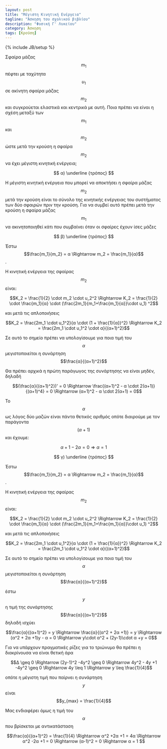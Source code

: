 ```yaml
---
layout: post
title: "Μέγιστη Κινητική Ενέργεια"
tagline: "Άσκηση του σχολικού βιβλίου"
description: "Φυσική Γ' Λυκείου"
category: Άσκηση
tags: [Κρούση]
---
```

{% include JB/setup %}

Σφαίρα μάζας $$m_1$$ πέφτει με ταχύτητα $$υ_1$$ σε ακίνητη σφαίρα μάζας $$m_2$$ και συγκρούεται ελαστικά και 
κεντρικά με αυτή. Ποια πρέπει να είναι η σχέση μεταξύ των $$m_1$$ και $$m_2$$ ώστε μετά την κρούση η σφαίρα 
$$m_2$$ να έχει μέγιστη κινητική ενέργεια;

$$ α) \underline {τρόπος} $$

Η μέγιστη κινητική ενέργεια που μπορεί να αποκτήσει η σφαίρα μάζας $$m_2$$
μετά την κρούση είναι το σύνολο της κινητικής ενέργειας του συστήματος των δύο σφαιρών 
πριν την κρούση. Για να συμβεί αυτό πρέπει μετά την κρούση η σφαίρα μάζας $$m_1$$
να ακινητοποιηθεί κάτι που συμβαίνει όταν οι σφαίρες έχουν ίσες μάζες

$$ β) \underline {τρόπος} $$

Έστω $$\frac{m_1}{m_2} = α \Rightarrow m_2 = \frac{m_1}{α}$$. 

Η κινητική ενέργεια της σφαίρας $$m_2$$ είναι:

$$Κ_2 = \frac{1}{2} \cdot m_2 \cdot υ_2^2 \Rightarrow K_2 = \frac{1}{2} \cdot \frac{m_1}{α} \cdot (\frac{2m_1}{m_1+\frac{m_1}{α}}\cdot υ_1) ^2$$

και μετά τις απλοποιήσεις

$$Κ_2 = \frac{2m_1 \cdot υ_1^2}{α \cdot (1 + \frac{1}{α})^2} \Rightarrow K_2 = \frac{2m_1 \cdot υ_1^2 \cdot α}{(α+1)^2}$$

Σε αυτό το σημείο πρέπει να υπολογίσουμε για ποια τιμή του $$α$$ μεγιστοποιείται η συνάρτηση $$\frac{α}{(α+1)^2}$$

Θα πρέπει αρχικά η πρώτη παράγωγος της συνάρτησης να είναι μηδέν, δηλαδή

$$(\frac{α}{(α+1)^2})' = 0 \Rightarrow \frac{(α+1)^2 - α \cdot 2(α+1)}{(α+1)^4} = 0 \Rightarrow (α+1)^2 - α \cdot 2(α+1) = 0$$

To $$α$$ ως λόγος δύο μαζών είναι πάντα θετικός αριθμός οπότε διαιρούμε με τον παράγοντα $$(α+1)$$ και έχουμε:

$$α+1-2α = 0 \Rightarrow α = 1$$

$$ γ) \underline {τρόπος} $$

Έστω $$\frac{m_1}{m_2} = α \Rightarrow m_2 = \frac{m_1}{α}$$. 

Η κινητική ενέργεια της σφαίρας $$m_2$$ είναι:

$$Κ_2 = \frac{1}{2} \cdot m_2 \cdot υ_2^2 \Rightarrow K_2 = \frac{1}{2} \cdot \frac{m_1}{α} \cdot (\frac{2m_1}{m_1+\frac{m_1}{α}}\cdot υ_1) ^2$$

και μετά τις απλοποιήσεις

$$Κ_2 = \frac{2m_1 \cdot υ_1^2}{α \cdot (1 + \frac{1}{α})^2} \Rightarrow K_2 = \frac{2m_1 \cdot υ_1^2 \cdot α}{(α+1)^2}$$

Σε αυτό το σημείο πρέπει να υπολογίσουμε για ποια τιμή του $$α$$ μεγιστοποιείται η συνάρτηση $$\frac{α}{(α+1)^2}$$

έστω $$y$$ η τιμή της συνάρτησης $$\frac{α}{(α+1)^2}$$ δηλαδή ισχύει 

$$\frac{α}{(α+1)^2} = y \Rightarrow \frac{α}{(α^2 + 2α +1)} = y \Rightarrow (α^2 + 2α +1)y - α = 0 \Rightarrow y\cdot α^2 + (2y-1)\cdot α +y = 0$$

Για να υπάρχουν πραγματικές ρίζες για το τριώνυμο θα πρέπει η διακρίνουσα να είναι θετική άρα

$$Δ \geq 0 \Rightarrow (2y-1)^2 -4y^2 \geq 0 \Rightarrow 4y^2 - 4y +1 -4y^2 \geq 0 \Rightarrow 4y \leq 1 \Rightarrow y \leq \frac{1}{4}$$

οπότε η μέγιστη τιμή που παίρνει η συνάρτηση $$y$$ είναι $$y_{max} = \frac{1}{4}$$

Μας ενδιαφέρει όμως η τιμή του $$α$$ που βρίσκεται με αντικατάσταση

$$\frac{α}{(α+1)^2} = \frac{1}{4} \Rightarrow α^2 +2α +1 = 4α \Rightarrow α^2 -2α +1 = 0 \Rightarrow (α-1)^2 = 0 \Rightarrow α = 1 $$